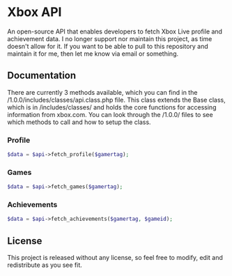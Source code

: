 # Xbox API

An open-source API that enables developers to fetch Xbox Live profile and achievement data. I no longer support nor maintain this project, as time doesn't allow for it. If you want to be able to pull to this repository and maintain it for me, then let me know via email or something.

## Documentation

There are currently 3 methods available, which you can find in the /1.0.0/includes/classes/api.class.php file. This class extends the Base class, which is in /includes/classes/ and holds the core functions for accessing information from xbox.com. You can look through the /1.0.0/ files to see which methods to call and how to setup the class.

### Profile

```php
$data = $api->fetch_profile($gamertag);
```

### Games

```php
$data = $api->fetch_games($gamertag);
```

### Achievements

```php
$data = $api->fetch_achievements($gamertag, $gameid);
```

## License

This project is released without any license, so feel free to modify, edit and redistribute as you see fit.